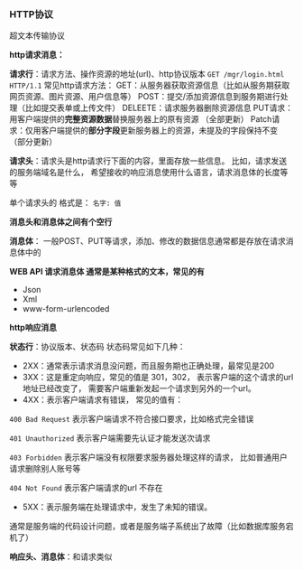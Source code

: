 
### HTTP协议

超文本传输协议

**http请求消息：**

**请求行**：请求方法、操作资源的地址(url)、http协议版本
`GET /mgr/login.html HTTP/1.1`
	常见http请求方法：
	GET：从服务器获取资源信息（比如从服务期获取网页资源、图片资源、用户信息等）
	POST：提交/添加资源信息到服务期进行处理（比如提交表单或上传文件）
	DELEETE：请求服务器删除资源信息 
	PUT请求：用客户端提供的**完整资源数据**替换服务器上的原有资源 （全部更新）
	Patch请求：仅用客户端提供的**部分字段**更新服务器上的资源，未提及的字段保持不变 （部分更新）
	
**请求头**：请求头是http请求行下面的内容，里面存放一些信息。
比如，请求发送的服务端域名是什么， 希望接收的响应消息使用什么语言，请求消息体的长度等等

单个请求头的 格式是： `名字: 值`

**消息头和消息体之间有个空行**

**消息体**： 一般POST、PUT等请求，添加、修改的数据信息通常都是存放在请求消息体中的

**WEB API 请求消息体 通常是某种格式的文本，常见的有**
- Json
- Xml
- www-form-urlencoded

**http响应消息**

**状态行**：协议版本、状态码 
状态码常见如下几种：
- 2XX：通常表示请求消息没问题，而且服务期也正确处理，最常见是200
- 3XX：这是重定向响应，常见的值是 301，302， 表示客户端的这个请求的url地址已经改变了， 需要客户端重新发起一个请求到另外的一个url。
- 4XX：表示客户端请求有错误， 常见的值有：

`400 Bad Request` 表示客户端请求不符合接口要求，比如格式完全错误

`401 Unauthorized` 表示客户端需要先认证才能发送次请求

`403 Forbidden` 表示客户端没有权限要求服务器处理这样的请求， 比如普通用户请求删除别人账号等

`404 Not Found` 表示客户端请求的url 不存在

- 5XX：表示服务端在处理请求中，发生了未知的错误。

通常是服务端的代码设计问题，或者是服务端子系统出了故障（比如数据库服务宕机了）

**响应头、消息体**：和请求类似
